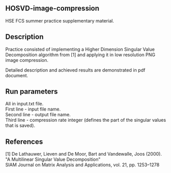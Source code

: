 ## HOSVD-image-compression
HSE FCS summer practice supplementary material.

## Description
Practice consisted of implementing a Higher Dimension Singular Value Decomposition algorithm from [1] and applying it in low resolution PNG image compression.  

Detailed description and achieved results are demonstrated in pdf document. 

## Run parameters
All in input.txt file.    
First line - input file name.  
Second line - output file name.  
Third line - compression rate integer (defines the part of the singular values that is saved).

## References
<a id="1">[1]</a> 
De Lathauwer, Lieven and De Moor, Bart and Vandewalle, Joos (2000). 
"A Multilinear Singular Value Decomposition"  
SIAM Journal on Matrix Analysis and Applications, vol. 21, pp. 1253–1278
